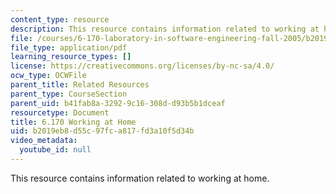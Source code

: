 ```yaml
---
content_type: resource
description: This resource contains information related to working at home.
file: /courses/6-170-laboratory-in-software-engineering-fall-2005/b2019eb8d55c97fca817fd3a10f5d34b_6_170_work_home.pdf
file_type: application/pdf
learning_resource_types: []
license: https://creativecommons.org/licenses/by-nc-sa/4.0/
ocw_type: OCWFile
parent_title: Related Resources
parent_type: CourseSection
parent_uid: b41fab8a-3292-9c16-308d-d93b5b1dceaf
resourcetype: Document
title: 6.170 Working at Home
uid: b2019eb8-d55c-97fc-a817-fd3a10f5d34b
video_metadata:
  youtube_id: null
---
```

This resource contains information related to working at home.